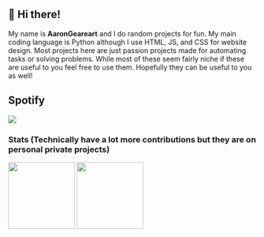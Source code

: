 ## 👋 Hi there!

My name is **AaronGeareart** and I do random projects for fun.
My main coding language is Python although I use HTML, JS, and CSS for website design.
Most projects here are just passion projects made for automating tasks or solving problems.
While most of these seem fairly niche if these are useful to you feel free to use them.
Hopefully they can be useful to you as well!

## Spotify
![](https://aaron-spotify.vercel.app/spotify)


### Stats (Technically have a lot more contributions but they are on personal private projects)

<div>
  <img height="135px" align="center" src="https://github-readme-stats.vercel.app/api?username=AaronGearheart&theme=nord&show_icons=true&hide_title=true&hide_border=true&include_all_commits=true&line_height=21">
  <img height="135px" align="center" src="https://github-readme-stats.vercel.app/api/top-langs/?username=AaronGearheart&theme=nord&&hide_title=true&hide_border=true&layout=compact&langs_count=8">
</div>
